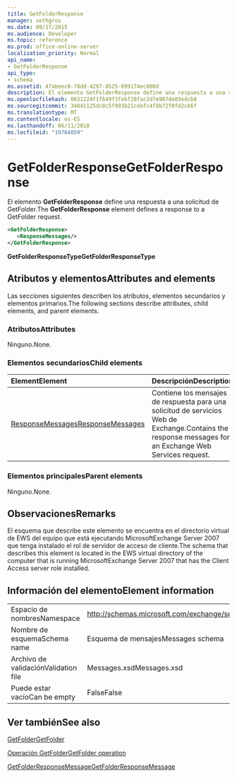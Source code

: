 ```yaml
---
title: GetFolderResponse
manager: sethgros
ms.date: 09/17/2015
ms.audience: Developer
ms.topic: reference
ms.prod: office-online-server
localization_priority: Normal
api_name:
- GetFolderResponse
api_type:
- schema
ms.assetid: 47abeec8-78dd-4297-8525-099174ec880d
description: El elemento GetFolderResponse define una respuesta a una solicitud de GetFolder.
ms.openlocfilehash: 0831224f1f649f3febf20fac2d7e987de03edcb8
ms.sourcegitcommit: 34041125dc8c5f993b21cebfc4f8b72f0fd2cb6f
ms.translationtype: MT
ms.contentlocale: es-ES
ms.lasthandoff: 06/11/2018
ms.locfileid: "19764859"
---
```

# <a name="getfolderresponse"></a><span data-ttu-id="e864f-103">GetFolderResponse</span><span class="sxs-lookup"><span data-stu-id="e864f-103">GetFolderResponse</span></span>

<span data-ttu-id="e864f-104">El elemento **GetFolderResponse** define una respuesta a una solicitud de GetFolder.</span><span class="sxs-lookup"><span data-stu-id="e864f-104">The **GetFolderResponse** element defines a response to a GetFolder request.</span></span> 
  
```xml
<GetFolderResponse>
   <ResponseMessages/>
</GetFolderResponse>
```

 <span data-ttu-id="e864f-105">**GetFolderResponseType**</span><span class="sxs-lookup"><span data-stu-id="e864f-105">**GetFolderResponseType**</span></span>
## <a name="attributes-and-elements"></a><span data-ttu-id="e864f-106">Atributos y elementos</span><span class="sxs-lookup"><span data-stu-id="e864f-106">Attributes and elements</span></span>

<span data-ttu-id="e864f-107">Las secciones siguientes describen los atributos, elementos secundarios y elementos primarios.</span><span class="sxs-lookup"><span data-stu-id="e864f-107">The following sections describe attributes, child elements, and parent elements.</span></span>
  
### <a name="attributes"></a><span data-ttu-id="e864f-108">Atributos</span><span class="sxs-lookup"><span data-stu-id="e864f-108">Attributes</span></span>

<span data-ttu-id="e864f-109">Ninguno.</span><span class="sxs-lookup"><span data-stu-id="e864f-109">None.</span></span>
  
### <a name="child-elements"></a><span data-ttu-id="e864f-110">Elementos secundarios</span><span class="sxs-lookup"><span data-stu-id="e864f-110">Child elements</span></span>

|<span data-ttu-id="e864f-111">**Element**</span><span class="sxs-lookup"><span data-stu-id="e864f-111">**Element**</span></span>|<span data-ttu-id="e864f-112">**Descripción**</span><span class="sxs-lookup"><span data-stu-id="e864f-112">**Description**</span></span>|
|:-----|:-----|
|[<span data-ttu-id="e864f-113">ResponseMessages</span><span class="sxs-lookup"><span data-stu-id="e864f-113">ResponseMessages</span></span>](responsemessages.md) <br/> |<span data-ttu-id="e864f-114">Contiene los mensajes de respuesta para una solicitud de servicios Web de Exchange.</span><span class="sxs-lookup"><span data-stu-id="e864f-114">Contains the response messages for an Exchange Web Services request.</span></span>  <br/> |
   
### <a name="parent-elements"></a><span data-ttu-id="e864f-115">Elementos principales</span><span class="sxs-lookup"><span data-stu-id="e864f-115">Parent elements</span></span>

<span data-ttu-id="e864f-116">Ninguno.</span><span class="sxs-lookup"><span data-stu-id="e864f-116">None.</span></span>
  
## <a name="remarks"></a><span data-ttu-id="e864f-117">Observaciones</span><span class="sxs-lookup"><span data-stu-id="e864f-117">Remarks</span></span>

<span data-ttu-id="e864f-118">El esquema que describe este elemento se encuentra en el directorio virtual de EWS del equipo que está ejecutando MicrosoftExchange Server 2007 que tenga instalado el rol de servidor de acceso de cliente.</span><span class="sxs-lookup"><span data-stu-id="e864f-118">The schema that describes this element is located in the EWS virtual directory of the computer that is running MicrosoftExchange Server 2007 that has the Client Access server role installed.</span></span>
  
## <a name="element-information"></a><span data-ttu-id="e864f-119">Información del elemento</span><span class="sxs-lookup"><span data-stu-id="e864f-119">Element information</span></span>

|||
|:-----|:-----|
|<span data-ttu-id="e864f-120">Espacio de nombres</span><span class="sxs-lookup"><span data-stu-id="e864f-120">Namespace</span></span>  <br/> |http://schemas.microsoft.com/exchange/services/2006/messages  <br/> |
|<span data-ttu-id="e864f-121">Nombre de esquema</span><span class="sxs-lookup"><span data-stu-id="e864f-121">Schema name</span></span>  <br/> |<span data-ttu-id="e864f-122">Esquema de mensajes</span><span class="sxs-lookup"><span data-stu-id="e864f-122">Messages schema</span></span>  <br/> |
|<span data-ttu-id="e864f-123">Archivo de validación</span><span class="sxs-lookup"><span data-stu-id="e864f-123">Validation file</span></span>  <br/> |<span data-ttu-id="e864f-124">Messages.xsd</span><span class="sxs-lookup"><span data-stu-id="e864f-124">Messages.xsd</span></span>  <br/> |
|<span data-ttu-id="e864f-125">Puede estar vacío</span><span class="sxs-lookup"><span data-stu-id="e864f-125">Can be empty</span></span>  <br/> |<span data-ttu-id="e864f-126">False</span><span class="sxs-lookup"><span data-stu-id="e864f-126">False</span></span>  <br/> |
   
## <a name="see-also"></a><span data-ttu-id="e864f-127">Ver también</span><span class="sxs-lookup"><span data-stu-id="e864f-127">See also</span></span>



[<span data-ttu-id="e864f-128">GetFolder</span><span class="sxs-lookup"><span data-stu-id="e864f-128">GetFolder</span></span>](getfolder.md)
  
[<span data-ttu-id="e864f-129">Operación GetFolder</span><span class="sxs-lookup"><span data-stu-id="e864f-129">GetFolder operation</span></span>](getfolder-operation.md)
  
[<span data-ttu-id="e864f-130">GetFolderResponseMessage</span><span class="sxs-lookup"><span data-stu-id="e864f-130">GetFolderResponseMessage</span></span>](getfolderresponsemessage.md)

